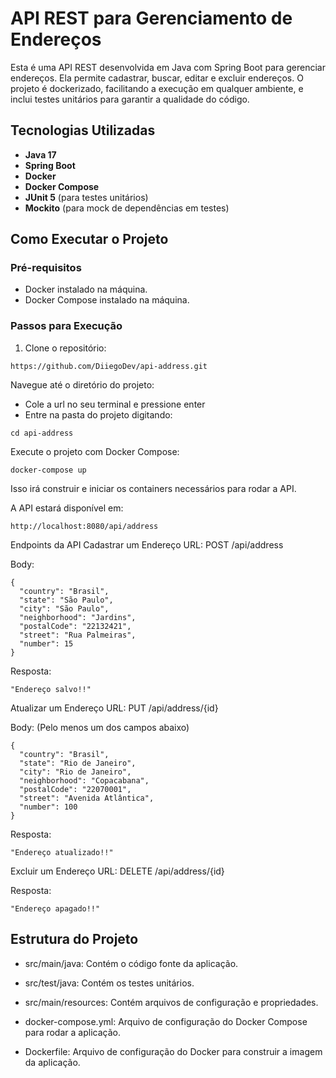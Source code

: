 # API REST para Gerenciamento de Endereços

Esta é uma API REST desenvolvida em Java com Spring Boot para gerenciar endereços. Ela permite cadastrar, buscar, editar e excluir endereços. 
O projeto é dockerizado, facilitando a execução em qualquer ambiente, e inclui testes unitários para garantir a qualidade do código.

## Tecnologias Utilizadas

- **Java 17**
- **Spring Boot**
- **Docker**
- **Docker Compose**
- **JUnit 5** (para testes unitários)
- **Mockito** (para mock de dependências em testes)

## Como Executar o Projeto

### Pré-requisitos

- Docker instalado na máquina.
- Docker Compose instalado na máquina.

### Passos para Execução

1. Clone o repositório:
```
https://github.com/DiiegoDev/api-address.git
```
Navegue até o diretório do projeto:
- Cole a url no seu terminal e pressione enter
- Entre na pasta do projeto digitando:
 ```
cd api-address
 ```

Execute o projeto com Docker Compose:
```
docker-compose up
```
Isso irá construir e iniciar os containers necessários para rodar a API.

A API estará disponível em:
```
http://localhost:8080/api/address
```
Endpoints da API
Cadastrar um Endereço
URL: POST /api/address

Body:
```
{
  "country": "Brasil",
  "state": "São Paulo",
  "city": "São Paulo",
  "neighborhood": "Jardins",
  "postalCode": "22132421",
  "street": "Rua Palmeiras",
  "number": 15
}
```
Resposta:
```
"Endereço salvo!!"
```

Atualizar um Endereço
URL: PUT /api/address/{id}

Body: (Pelo menos um dos campos abaixo)
```
{
  "country": "Brasil",
  "state": "Rio de Janeiro",
  "city": "Rio de Janeiro",
  "neighborhood": "Copacabana",
  "postalCode": "22070001",
  "street": "Avenida Atlântica",
  "number": 100
}
```
Resposta:
```
"Endereço atualizado!!"
```
Excluir um Endereço
URL: DELETE /api/address/{id}

Resposta:
```
"Endereço apagado!!"
```

## Estrutura do Projeto
- src/main/java: Contém o código fonte da aplicação.
 
- src/test/java: Contém os testes unitários.

- src/main/resources: Contém arquivos de configuração e propriedades.

- docker-compose.yml: Arquivo de configuração do Docker Compose para rodar a aplicação.

- Dockerfile: Arquivo de configuração do Docker para construir a imagem da aplicação.
